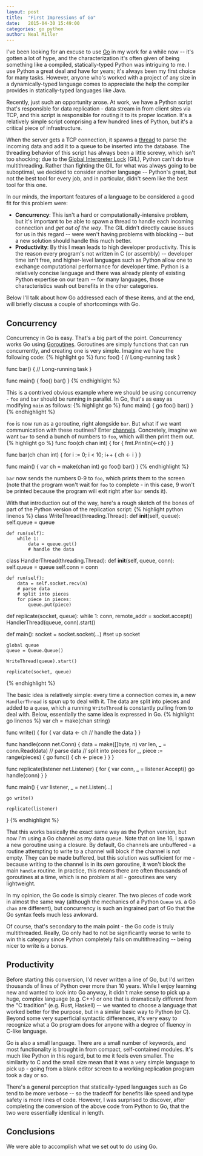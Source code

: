 ```yaml
---
layout: post
title:  "First Impressions of Go"
date:   2015-04-30 15:49:00
categories: go python
author: Neal Miller
---
```

I've been looking for an excuse to use [Go](http://golang.org) in my work for a while now -- it's gotten a lot of hype, and the characterization it's often given of being something like a compiled, statically-typed Python was intriguing to me.
I use Python a great deal and have for years; it's always been my first choice for many tasks.
However, anyone who's worked with a project of any size in a dynamically-typed language comes to appreciate the help the compiler provides in statically-typed languages like Java.

Recently, just such an opportunity arose.
At work, we have a Python script that's responsible for data replication - data stream in from client sites via TCP, and this script is responsible for routing it to its proper location.
It's a relatively simple script comprising a few hundred lines of Python, but it's a critical piece of infrastructure.

When the server gets a TCP connection, it spawns a [thread](http://docs.python.org/2/library/threading.html) to parse the incoming data and add it to a queue to be inserted into the database.
The threading behavior of this script has always been a little screwy, which isn't too shocking; due to the [Global Interpreter Lock](https://wiki.python.org/moin/GlobalInterpreterLock) (GIL), Python can't do true multithreading.
Rather than fighting the GIL for what was always going to be suboptimal, we decided to consider another language -- Python's great, but not the best tool for every job, and in particular, didn't seem like the best tool for this one.

In our minds, the important features of a language to be considered a good fit for this problem were:

* **Concurrency**: This isn't a hard or computationally-intensive problem, but it's important to be able to spawn a thread to handle each incoming connection and *get out of the way*.  The GIL didn't directly cause issues for us in this regard -- were wen't having problems with blocking -- but a new solution should handle this much better.
* **Productivity**: By this I mean leads to high developer productivity.  This is the reason every program's not written in C (or assembly) -- developer time isn't free, and higher-level languages such as Python allow one to exchange computational performance for developer time.  Python is a relatively concise language and there was already plenty of existing Python expertise on our team -- for many languages, those characteristics wash out benefits in the other categories.

Below I'll talk about how Go addressed each of these items, and at the end, will briefly discuss a couple of shortcomings with Go.
 
 <h2>Concurrency</h2>

Concurrency in Go is easy.
That's a big part of the point.
Concurrency works Go using [Goroutines](https://gobyexample.com/goroutines).
Goroutines are simply functions that can run concurrently, and creating one is very simple.  Imagine we have the following code:
{% highlight go %}
func foo() {
    // Long-running task
}

func bar() {
    // Long-running task
}

func main() {
    foo()
    bar()
}
{% endhighlight %}

This is a contrived obvious example where we should be using concurrency - `foo` and `bar` should be running in parallel.  In Go, that's as easy as modifying `main` as follows:
{% highlight go %}
func main() {
    go foo()
    bar()
}
{% endhighlight %}

`foo` is now run as a goroutine, right alongside `bar`.  But what if we want communication with these routines?  Enter [channels](https://gobyexample.com/channels).  Concretely, imagine we want `bar` to send a bunch of numbers to `foo`, which will then print them out.
{% highlight go %}
func foo(ch chan int) {
    for {
        fmt.Println(<-ch)
    }
}

func bar(ch chan int) {
    for i := 0; i < 10; i++ {
        ch <- i
    }
}

func main() {
    var ch = make(chan int)
    go foo()
    bar()
}
{% endhighlight %}

`bar` now sends the numbers 0-9 to `foo`, which prints them to the screen (note that the program won't wait for `foo` to complete - in this case, 9 won't be printed because the program will exit right after `bar` sends it).

With that introduction out of the way, here's a rough sketch of the bones of part of the Python version of the replication script:
{% highlight python linenos %}
class WriteThread(threading.Thread):
    def __init__(self, queue):
        self.queue = queue

    def run(self):
        while 1:
            data = queue.get()
            # handle the data

class HandlerThread(threading.Thread):
    def __init__(self, queue, conn):
        self.queue = queue
        self.conn = conn

    def run(self):
        data = self.socket.recv(n)
        # parse data
        # split into pieces
        for piece in pieces:
            queue.put(piece)

def replicate(socket, queue):
    while 1:
        conn, remote_addr = socket.accept()
        HandlerThread(queue, conn).start()

def main():
    socket = socket.socket(...)
    #set up socket

    global queue
    queue = Queue.Queue()

    WriteThread(queue).start()

    replicate(socket, queue)
{% endhighlight %}

The basic idea is relatively simple: every time a connection comes in, a new `HandlerThread` is spun up to deal with it.
The data are split into pieces and added to a `queue`, which a running `WriteThread` is constantly pulling from to deal with.
Below, essentially the same idea is expressed in Go.
{% highlight go linenos %}
var ch = make(chan string)

func write() {
    for {
        var data <- ch
        // handle the data
    }
}

func handle(conn net.Conn) {
    data = make([]byte, n)
    var len, _ = conn.Read(data)
    // parse data
    // split into pieces
    for _, piece := range(pieces) {
        go func() { ch <- piece }
    }
}

func replicate(listener net.Listener) {
    for {
        var conn, _ = listener.Accept()
        go handle(conn)
    }
}

func main() {
    var listener, _ = net.Listen(...)

    go write()

    replicate(listener)
}
{% endhighlight %}

That this works basically the exact same way as the Python version, but now I'm using a Go channel as my data queue.  Note that on line 16, I spawn a new goroutine using a closure.
By default, Go channels are unbuffered - a routine attempting to write to a channel will block if the channel is not empty.
They can be made buffered, but this solution was sufficient for me - because writing to the channel is in its *own* goroutine, it won't block the main `handle` routine.
In practice, this means there are often thousands of goroutines at a time, which is no problem at all - goroutines are very lightweight.

In my opinion, the Go code is simply clearer.
The two pieces of code work in almost the same way (although the mechanics of a Python `Queue` vs. a Go `chan` are different), but concurrency is such an ingrained part of Go that the Go syntax feels much less awkward.

Of course, that's secondary to the main point - the Go code is truly multithreaded.
Really, Go only had to not be significantly worse to write to win this category since Python completely fails on multithreading -- being nicer to write is a bonus. 
 
<h2>Productivity</h2>

Before starting this conversion, I'd never written a line of Go, but I'd written thousands of lines of Python over more than 10 years.
While I enjoy learning new and wanted to look into Go anyway, it didn't make sense to pick up a huge, complex language (e.g. C++) or one that is dramatically different from the "C tradition" (e.g. Rust, Haskell) -- we wanted to choose a language that worked better for the purpose, but in a similar basic way to Python (or C).
Beyond some very superficial syntactic differences, it's very easy to recognize what a Go program does for anyone with a degree of fluency in C-like language.

Go is also a small language.
There are a small number of keywords, and most functionality is brought in from compact, self-contained modules.
It's much like Python in this regard, but to me it feels even smaller.
The similarity to C and the small size mean that it was a very simple language to pick up - going from a blank editor screen to a working replication program took a day or so.

There's a general perception that statically-typed languages such as Go tend to be more verbose -- so the tradeoff for benefits like speed and type safety is more lines of code.
However, I was surprised to discover, after completing the conversion of the above code from Python to Go, that the two were essentially identical in length.

<h2>Conclusions</h2>

We were able to accomplish what we set out to do using Go.
